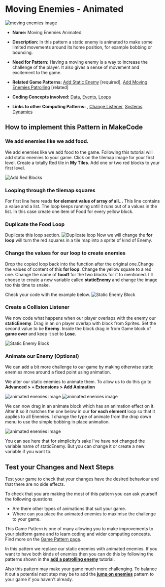 # Moving Enemies - Animated

![ moving enemies image](https://raw.githubusercontent.com/mickfuzz/makecode-platformer-101/master/images/patterns/gameMechanics_animatedenemies.jpg)

* **Name:** Moving Enemies Animated

* **Description:** In this pattern a static enemy is animated to make some limited movements around its home position, for example bobbing or bouncing.

* **Need for Pattern:** Having a moving enemy is a way to increase the challenge of the player. It also gives a sense of movement and excitement to the game.

* **Related Game Patterns:** [Add Static Enemy](addStaticEnemy) [required], [Add Moving Enemies Patrolling](movingEnemiesPatrolling) [related]

* **Coding Concepts involved:** [Data](learningDimensions#data), [Events](learningDimensions#events), [Loops](learningDimensions#events)

* **Links to other Computing Patterns:** , [Change Listener](learningDimensions#change-listener), [Systems Dynamics](learningDimensions#systems-dynamics)  

## How to implement this Pattern in MakeCode


### We add enemies like we add food.
We add enemies like we add food to the game. Following this tutorial will add static enemies to your game.
Click on the tilemap image for your first level. Create a totally Red tile in **My Tiles**.
Add one or two red blocks to your first level.  

![Add Red Blocks](https://raw.githubusercontent.com/mickfuzz/makecode-platformer-101/master/images/addStaticEnemy.png)


### Looping through the tilemap squares
For first line here reads **for element value of array of all...**
This line contains a value and a list. The loop keeps running until it runs out of a values in the list.
In this case create one item of Food for every yellow block.
### Duplicate the Food Loop
Duplicate this loop section.
![Duplicate loop ](https://raw.githubusercontent.com/mickfuzz/makecode-platformer-101/master/images/duplicate_loop_ae_1.png)
Now we will change the **for loop** will turn the red squares in a tile map into a sprite of kind of Enemy.

### Change the values for our loop to create enemies

Drop the copied loop back into the function after the original one.Change the values of content of this **for loop**.
Change the yellow square to a red one. Change the name of **food1** for the two blocks for it to mentioned.
I'll choose to create a new variable called **staticEnemy** and change the image too this time to snake.

Check your code with the example below.
![Static Enemy Block](https://raw.githubusercontent.com/mickfuzz/makecode-platformer-101/master/images/addStaticEnemy2.png)

### Create a Collision Listener

We now code what happens when our player overlaps with the enemy our **staticEnemy**.
Drag in an on player overlap with block from Sprites. Set the second value to be **Enemy**.
Inside the block drag in from Game block of **game over** and keep it set to **Lose**.

![Static Enemy Block](https://raw.githubusercontent.com/mickfuzz/makecode-platformer-101/master/images/addStaticEnemy3.png)

### Animate our Enemy (Optional)
We can add a bit more challenge to our game by making otherwise static enemies move around a fixed point using animation.

We alter our static enemies to animate them. To allow us to do this  go to  **Advanced > + Extensions > Add Animation**

![animated enemies image](https://raw.githubusercontent.com/mickfuzz/makecode-platformer-101/master/images/addAnimatedEnemy1.png)
![animated enemies image](https://raw.githubusercontent.com/mickfuzz/makecode-platformer-101/master/images/addAnimatedEnemy2.png)

We can now drag in an animate block which has an animation effect on it. Alter it so it matches the one below in our
**for each element** loop so that it applies to all Enemies. I change the type of animate from the drop down menu to use the
simple bobbing in place animation.

![animated enemies image](https://raw.githubusercontent.com/mickfuzz/makecode-platformer-101/master/images/addAnimatedEnemy3.png)

You can see here that for simplicity's sake I've have not changed the variable name of staticEnemy. But you can change it or create a
new variable if you want to.

## Test your Changes and Next Steps

Test your game to check that your changes have the desired behaviour and that there are no side effects.

To check that you are making the most of this pattern you can ask yourself the following questions:

* Are there other types of animations that suit your game.
* Where can you place the animated enemies to maximise the challenge to your game.

This Game Pattern is one of many allowing you to make improvements to your platform game and to learn coding and wider computing concepts.
Find more on the [Game Pattern page](gamePatterns.md).

In this pattern we replace our static enemies with animated enemies. If you want to have both kinds of enemies then you can do this
by following the patterns shown in the **[add a patrolling enemy](movingEnemiesPatrolling)** tutorial.

Also this pattern may make your game much more challenging. To balance it out a potential next step may be to
add the **[jump on enemies](jumpOnEnemies)** pattern to your game if you haven't already.
